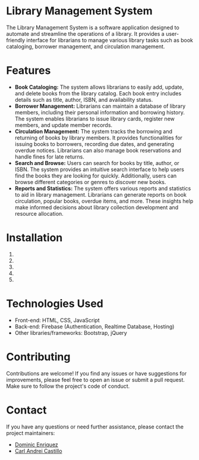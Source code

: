   # Library Management System 
  The Library Management System is a software application designed to automate and streamline the operations of a library. It provides a user-friendly interface for librarians to manage various library tasks such as book cataloging, borrower management, and circulation management. 

  # Features
   <ul>
      <li><b>Book Cataloging:</b> The system allows librarians to easily add, update, and delete books from the library catalog. Each book entry includes details such as title, author, ISBN, and availability status.</li>
      <li><b>Borrower Management:</b> Librarians can maintain a database of library members, including their personal information and borrowing history. The system enables librarians to issue library cards, register new members, and update member records.</li>
      <li><b>Circulation Management:</b> The system tracks the borrowing and returning of books by library members. It provides functionalities for issuing books to borrowers, recording due dates, and generating overdue notices. Librarians can also manage book reservations and handle fines for late returns.</li>
      <li><b>Search and Browse:</b> Users can search for books by title, author, or ISBN. The system provides an intuitive search interface to help users find the books they are looking for quickly. Additionally, users can browse different categories or genres to discover new books.</li>
      <li><b>Reports and Statistics:</b> The system offers various reports and statistics to aid in library management. Librarians can generate reports on book circulation, popular books, overdue items, and more. These insights help make informed decisions about library collection development and resource allocation.</li>
   </ul>

   # Installation
    
   <ol>
      <li></li>
      <li></li>
      <li></li>
      <li></li>
      <li></li>
   </ol>

   # Technologies Used
    
   <ul>
      <li>Front-end: HTML, CSS, JavaScript</li>
      <li>Back-end: Firebase (Authentication, Realtime Database, Hosting)</li>
      <li>Other libraries/frameworks: Bootstrap, jQuery</li>
   </ul>
   
   # Contributing
   
   Contributions are welcome! If you find any issues or have suggestions for improvements, please feel free to open an issue or submit a pull request. Make sure to follow the project's code of conduct.
   
   # Contact
   
   If you have any questions or need further assistance, please contact the project maintainers:
   
  
  - [Dominic Enriquez](mailto:nickenriquez23@gmail.com)
  - [Carl Andrei Castillo](mailto:caca.castillo.up@phinmaed.com)

 
